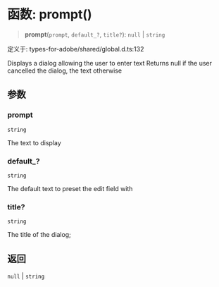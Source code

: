 # 函数: prompt()

> **prompt**(`prompt`, `default_?`, `title?`): `null` \| `string`

定义于: types-for-adobe/shared/global.d.ts:132

Displays a dialog allowing the user to enter text
Returns null if the user cancelled the dialog, the text otherwise

## 参数

### prompt

`string`

The text to display

### default\_?

`string`

The default text to preset the edit field with

### title?

`string`

The title of the dialog;

## 返回

`null` \| `string`
